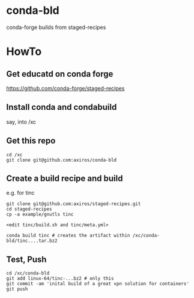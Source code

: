 # conda-bld

conda-forge builds from staged-recipes

# HowTo

## Get educatd on conda forge

https://github.com/conda-forge/staged-recipes

## Install conda and condabuild

say, into /xc

## Get this repo

```
cd /xc
git clone git@github.com:axiros/conda-bld
```

## Create a build recipe and build

e.g. for tinc

```
git clone git@github.com:axiros/staged-recipes.git
cd staged-recipes
cp -a example/gnutls tinc

<edit tinc/build.sh and tinc/meta.yml>

conda build tinc # creates the artifact within /xc/conda-bld/tinc....tar.bz2

```

## Test, Push

```
cd /xc/conda-bld
git add linux-64/tinc-...bz2 # only this
git commit -am 'inital build of a great vpn solution for containers'
git push
```







